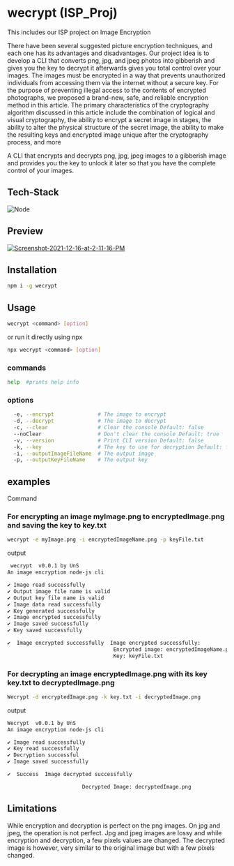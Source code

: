 # wecrypt (ISP_Proj)

This includes our ISP project on Image Encryption

There have been several suggested picture encryption techniques, and each one has its advantages and disadvantages. Our project idea is to develop a CLI that converts png, jpg, and jpeg photos into gibberish and gives you the key to decrypt it afterwards gives you total control over your images. The images must be encrypted in a way that prevents unauthorized individuals from accessing them via the internet without a secure key. For the purpose of preventing illegal access to the contents of encrypted photographs, we proposed a brand-new, safe, and reliable encryption method in this article. The primary characteristics of the cryptography algorithm discussed in this article include the combination of logical and visual cryptography, the ability to encrypt a secret image in stages, the ability to alter the physical structure of the secret image, the ability to make the resulting keys and encrypted image unique after the cryptography process, and more

A CLI that encrypts and decrypts png, jpg, jpeg images to a gibberish image and provides you the key to unlock it later so that you have the complete control of your images.


## Tech-Stack

![Node](https://img.shields.io/badge/NodeJS-05122A?style=for-the-badge&logo=node.js)&nbsp;

## Preview

<a href="https://ibb.co/C0qF3fJ"><img src="https://i.ibb.co/5cdVgPY/Screenshot-2021-12-16-at-2-11-16-PM.png" alt="Screenshot-2021-12-16-at-2-11-16-PM" border="0"></a>

## Installation

```sh
npm i -g wecrypt
```

## Usage

```sh
wecrypt <command> [option]
```

or run it directly using npx

```sh
npx wecrypt <command> [option]
```

### commands

```sh
help  #prints help info
```

### options

```sh
  -e, --encrypt              # The image to encrypt
  -d, --decrypt              # The image to decrypt
  -c, --clear                # Clear the console Default: false
  --noClear                  # Don't clear the console Default: true
  -v, --version              # Print CLI version Default: false
  -k, --key                  # The key to use for decryption Default: false
  -i, --outputImageFileName  # The output image
  -p, --outputKeyFileName    # The output key
```

## examples

Command

### For encrypting an image myImage.png to encryptedImage.png and saving the key to key.txt

```sh
wecrypt -e myImage.png -i encryptedImageName.png -p keyFile.txt
```

output

```sh
 wecrypt  v0.0.1 by UnS
An image encryption node-js cli

✔ Image read successfully
✔ Output image file name is valid
✔ Output key file name is valid
✔ Image data read successfully
✔ Key generated successfully
✔ Image encrypted successfully
✔ Image saved successfully
✔ Key saved successfully

✔  Image encrypted successfully  Image encrypted successfully:
                                  Encrypted image: encryptedImageName.png
                                  Key: keyFile.txt

```

### For decrypting an image encryptedImage.png with its key key.txt to decryptedImage.png

```sh
Wecrypt -d encryptedImage.png -k key.txt -i decryptedImage.png
```

output

```sh
Wecrypt  v0.0.1 by UnS
An image encryption node-js cli

✔ Image read successfully
✔ Key read successfully
✔ Decryption successful
✔ Image saved successfully

✔  Success  Image decrypted successfully

                        Decrypted Image: decryptedImage.png

```

## Limitations

While encryption and decryption is perfect on the png images. On jpg and jpeg, the operation is not perfect. Jpg and jpeg images are lossy and while encryption and decryption, a few pixels values are changed. The decrypted image is however, very similar to the original image but with a few pixels changed.
